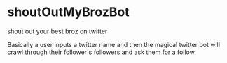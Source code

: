 # shoutOutMyBrozBot
shout out your best broz on twitter

Basically a user inputs a twitter name and then the magical twitter bot will crawl through their follower's followers and ask them for a follow.
